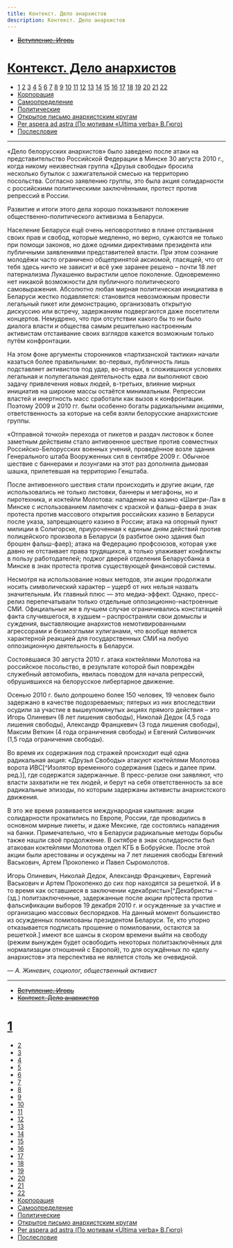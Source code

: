 ```yaml
---
title: Контекст. Дело анархистов
description: Контекст. Дело анархистов
---
```


- ~~[Вступление. Игорь](./1.md)~~
# [Контекст. Дело анархистов](./2.md)
- [1](./3.md)  [2](./4.md)  [3](./5.md)  [4](./6.md)  [5](./7.md)  [6](./8.md)  [7](./9.md)  [8](./10.md)  [9](./11.md)  [10](./12.md)  [11](./13.md)  [12](./14.md)  [13](./15.md)  [14](./16.md)  [15](./17.md)  [16](./18.md)  [17](./19.md)  [18](./20.md)  [19](./21.md)  [20](./22.md)  [21](./23.md)  [22](./24.md)
- [Корпорация](./25.md)
- [Самоопределение](./26.md)
- [Политические](./27.md)
- [Открытое письмо анархистским кругам](./28.md)
- [Per aspera ad astra (По мотивам «Ultima verba» В.Гюго)](./29.md)
- [Послесловие](./30.md)

---

«Дело белорусских анархистов» было заведено после атаки на представительство Российской Федерации в Минске 30 августа 2010 г., когда никому неизвестная группа «Друзья свободы» бросила несколько бутылок с зажигательной смесью на территорию посольства. Согласно заявлению группы, это была акция солидарности с российскими политическими заключёнными, протест против репрессий в России.

Развитие и итоги этого дела хорошо показывают положение общественно-политического активизма в Беларуси.

Население Беларуси ещё очень неповоротливо в плане отстаивания своих прав и свобод, которые медленно, но верно, сужаются не только при помощи законов, но даже одними директивами президента или публичными заявлениями представителей власти. При этом сознание молодёжи часто ограничено общепринятой аксиомой, гласящей, что от тебя здесь ничто не зависит и всё уже заранее решено – почти 18 лет патернализма Лукашенко вырастили целое поколение. Одновременно нет никакой возможности для публичного политического самовыражения. Абсолютно любая мирная политическая инициатива в Беларуси жестко подавляется: становится невозможным провести легальный пикет или демонстрацию, организовать открытую дискуссию или встречу, задержаниям подвергаются даже посетители концертов. Немудрено, что при отсутствии какого бы то ни было диалога власти и общества самым решительно настроенным активистам отстаивание своих взглядов кажется возможным только путём конфронтации.

На этом фоне аргументы сторонников «партизанской тактики» начали казаться более правильными: во-первых, публичность лишь подставляет активистов под удар, во-вторых, в сложившихся условиях легальная и полулегальная деятельность едва ли выполняют свою задачу привлечения новых людей, в-третьих, влияние мирных инициатив на широкие массы остаётся минимальным. Репрессии властей и инертность масс сработали как вызов к конфронтации. Поэтому 2009 и 2010 гг. были особенно богаты радикальными акциями, ответственность за которые на себя взяли белорусские анархистские группы.

«Отправной точкой» перехода от пикетов и раздач листовок к более заметным действиям стало антивоенное шествие против совместных Российско-Белорусских военных учений, проведённое возле здания Генерального штаба Вооруженных сил в сентябре 2009 г. Обычное шествие с баннерами и лозунгами на этот раз дополнила дымовая шашка, прилетевшая на территорию Генштаба.

После антивоенного шествия стали происходить и другие акции, где использовались не только листовки, баннеры и мегафоны, но и пиротехника, и коктейли Молотова: нападение на казино «Шангри-Ла» в Минске с использованием лампочек с краской и фальш-фаера в знак протеста против массового открытия российских казино в Беларуси после указа, запрещающего казино в России; атака на опорный пункт милиции в Солигорске, приуроченная к единым дням действий против полицейского произвола в Беларуси (в разбитое окно здания был брошен фальш-фаер); атака на Федерацию профсоюзов, которая уже давно не отстаивает права трудящихся, а только улаживает конфликты в пользу работодателей; поджог дверей отделения Беларусбанка в Минске в знак протеста против существующей финансовой системы.

Несмотря на использование новых методов, эти акции продолжали носить символический характер – ущерб от них нельзя назвать значительным. Их главный плюс — это медиа-эффект. Однако, пресс-релиз перепечатывали только отдельные оппозиционно-настроенные СМИ. Официальные же в лучшем случае ограничивались констатацией факта случившегося, в худшем – распространяли свои домыслы и суждения, выставляющие анархистов немотивированными агрессорами и безмозглыми хулиганами, что вообще является характерной реакцией для государственных СМИ на любую оппозиционную деятельность в Беларуси.

Состоявшаяся 30 августа 2010 г. атака коктейлями Молотова на российское посольство, в результате которой был повреждён служебный автомобиль, явилась поводом для начала репрессий, обрушившихся на белорусское либертарное движение.

Осенью 2010 г. было допрошено более 150 человек, 19 человек было задержано в качестве подозреваемых; пятерых из них впоследствии осудили за участие в вышеупомянутых акциях прямого действия – это Игорь Олиневич (8 лет лишения свободы), Николай Дедок (4,5 года лишения свободы), Александр Францкевич (3 года лишения свободы), Максим Веткин (4 года ограничения свободы) и Евгений Силивончик (1,5 года ограничения свободы).

Во время их содержания под стражей происходит ещё одна радикальная акция: «Друзья Свободы» атакуют коктейлями Молотова ворота ИВС[^Изолятор временного содержания (здесь и далее прим. ред.)], где содержатся задержанные. В пресс-релизе они заявляют, что власти захватили не тех людей, и берут на себя ответственность за все радикальные эпизоды, по которым задержаны активисты анархистского движения.

В это же время развивается международная кампания: акции солидарности прокатились по Европе, России, где проводились в основном мирные пикеты, и даже Мексике, где состоялись нападения на банки. Примечательно, что в Беларуси радикальные методы борьбы также нашли своё продолжение. В октябре в знак солидарности был атакован коктейлями Молотова отдел КГБ в Бобруйске. После этой акции были арестованы и осуждены на 7 лет лишения свободы Евгений Васькович, Артем Прокопенко и Павел Сыромолотов.

Игорь Олиневич, Николай Дедок, Александр Францкевич, Евргений Васькович и Артем Прокопенко до сих пор находятся за решеткой. И в то время как оставшиеся в заключении «декабристы»[^Декабристы – (зд.) политзаключенные, задержанные после акции протеста против фальсификации выборов 19 декабря 2010 г. и осужденные за участие и организацию массовых беспорядков. На данный момент большинство из осужденных помилованы президентом Беларуси. Те, кто упорно отказывается подписать прошение о помиловании, остаются за решеткой.] имеют все шансы в скором времени выйти на свободу (режим вынужден будет освободить некоторых политзаключённых для нормализации отношений с Европой), то для осуждённых по «делу анархистов» эта перспектива не является столь же очевидной.

— *А. Жиневич, социолог, общественный активист*

---

- ~~[Вступление. Игорь](./1.md)~~
- ~~[Контекст. Дело анархистов](./2.md)~~
# [1](./3.md)
- [2](./4.md)
- [3](./5.md)
- [4](./6.md)
- [5](./7.md)
- [6](./8.md)
- [7](./9.md)
- [8](./10.md)
- [9](./11.md)
- [10](./12.md)
- [11](./13.md)
- [12](./14.md)
- [13](./15.md)
- [14](./16.md)
- [15](./17.md)
- [16](./18.md)
- [17](./19.md)
- [18](./20.md)
- [19](./21.md)
- [20](./22.md)
- [21](./23.md)
- [22](./24.md)
- [Корпорация](./25.md)
- [Самоопределение](./26.md)
- [Политические](./27.md)
- [Открытое письмо анархистским кругам](./28.md)
- [Per aspera ad astra (По мотивам «Ultima verba» В.Гюго)](./29.md)
- [Послесловие](./30.md)
